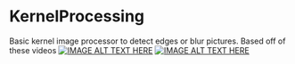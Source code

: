 # KernelProcessing
Basic kernel image processor to detect edges or blur pictures.
Based off of these videos
[![IMAGE ALT TEXT HERE](https://img.youtube.com/vi/uihBwtPIBxM/0.jpg)](https://www.youtube.com/watch?v=uihBwtPIBxM)
[![IMAGE ALT TEXT HERE](https://img.youtube.com/vi/C_zFhWdM4ic/0.jpg)](https://www.youtube.com/watch?v=C_zFhWdM4ic)

